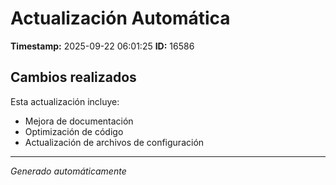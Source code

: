 # Actualización Automática

**Timestamp:** 2025-09-22 06:01:25
**ID:** 16586

## Cambios realizados

Esta actualización incluye:
- Mejora de documentación
- Optimización de código
- Actualización de archivos de configuración

---
*Generado automáticamente*

